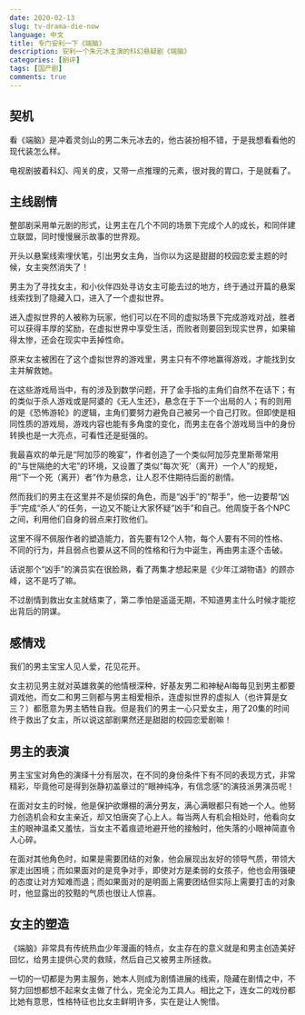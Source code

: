 ```yaml
---
date: 2020-02-13
slug: tv-drama-die-now
language: 中文
title: 专门安利一下《端脑》
description: 安利一个朱元冰主演的科幻悬疑剧《端脑》
categories: [剧评]
tags: [国产剧]
comments: true
---
```


## 契机

看《端脑》是冲着灵剑山的男二朱元冰去的，他古装扮相不错，于是我想看看他的现代装怎么样。

电视剧披着科幻、闯关的皮，又带一点推理的元素，很对我的胃口，于是就看了。

## 主线剧情

整部剧采用单元剧的形式，让男主在几个不同的场景下完成个人的成长，和同伴建立联盟，同时慢慢展示故事的世界观。

开头以悬案线索埋伏笔，引出男女主角，当你以为这是甜甜的校园恋爱主题的时候，女主突然消失了！

男主为了寻找女主，和小伙伴四处寻访女主可能去过的地方，终于通过开篇的悬案线索找到了隐藏入口，进入了一个虚拟世界。

进入虚拟世界的人被称为玩家，他们可以在不同的虚拟场景下完成游戏对战，胜者可以获得丰厚的奖励，在虚拟世界中享受生活，而败者则要回到现实世界，如果输得太惨，还会在现实中丢掉性命。

原来女主被困在了这个虚拟世界的游戏里，男主只有不停地赢得游戏，才能找到女主并解救她。

在这些游戏局当中，有的涉及到数学问题，开了金手指的主角们自然不在话下；有的类似于杀人游戏或是阿婆的《无人生还》，悬念在于下一个出局的人；有的则用的是《恐怖游轮》的逻辑，主角们要努力避免自己被另一个自己打败。但即使是相同性质的游戏局，游戏内容也能有多角度的变化，而男主在各个游戏局当中的身份转换也是一大亮点，可看性还是挺强的。

我最喜欢的单元是“阿加莎的晚宴”，作者创造了一个类似阿加莎克里斯蒂常用的“与世隔绝的大宅”的环境，又设置了类似“每次‘死’（离开）一个人”的规矩，用“下一个死（离开）者”作为悬念，让人忍不住期待后面的剧情。

然而我们的男主在这里并不是侦探的角色，而是“凶手”的“帮手”，他一边要帮“凶手”完成“杀人”的任务，一边又不能让大家怀疑“凶手”和自己。他周旋于各个NPC之间，利用他们自身的弱点来打败他们。

这里不得不佩服作者的塑造能力，首先要有12个人物，每个人要有不同的性格、不同的行为，并且弱点也要从这不同的性格和行为中诞生，再由男主逐个击破。

话说那个“凶手”的演员实在很脸熟，看了两集才想起来是《少年江湖物语》的顾亦峰，这不是巧了嘛。

不过剧情到救出女主就结束了，第二季怕是遥遥无期，不知道男主什么时候才能挖出背后的阴谋。

## 感情戏

我们的男主宝宝人见人爱，花见花开。

女主初见男主就对英雄救美的他情根深种，好基友男二和神秘AI每每见到男主都要调戏他，而女二和男三则都与男主相爱相杀，连虚拟世界的虚拟人（也许算是女三？）都愿意为男主牺牲自我。但是我们的男主一心只爱女主，用了20集的时间终于救出了女主，所以说这部剧果然还是甜甜的校园恋爱剧嘛！

## 男主的表演

男主宝宝对角色的演绎十分有层次，在不同的身份条件下有不同的表现方式，非常精彩，毕竟他可是得到张静初盖章过的“眼神纯净，有信念感”的演技派男演员呢！

在面对女主的时候，他是保护欲爆棚的满分男友，满心满眼都只有她一个人。他努力创造机会和女主亲近，却又怕唐突了心上人。每当两人有机会相处时，他看向女主的眼神温柔又羞怯，当女主不着痕迹地避开他的接触时，他失落的小眼神简直令人心碎。

在面对其他角色时，如果是需要团结的对象，他会展现出友好的领导气质，带领大家走出困境；而如果面对的是竞争对手，即使对方是柔弱的女孩子，他也会用强硬的态度让对方知难而退；而如果面对的是明面上需要团结但实际上需要打击的对象时，他显露出的狡黠的气质也很让人惊喜。

## 女主的塑造

《端脑》非常具有传统热血少年漫画的特点，女主存在的意义就是和男主创造美好回忆，给男主提供心灵的救赎，然后自己又被男主所拯救。

一切的一切都是为男主服务，她本人则成为剧情进展的线索，隐藏在剧情之中，不努力回想都想不起来女主做了什么，完全沦为工具人。相比之下，连女二的戏份都比她有意思，性格特征也比女主鲜明许多，实在是让人惋惜。